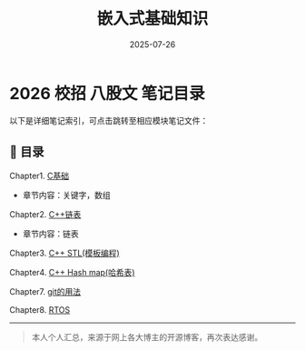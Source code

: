 ﻿---
layout: note
title: "嵌入式基础知识"
date: 2025-07-26
excerpt: "C语⾔、C++、数据结构与算法、操作系统（RTOS）、ARM基础与架构、通讯协议、Linux应⽤知识点、Linux驱动知识点。"
categories: embedded
tags:
  - C语言
  - 嵌入式
  - 基础知识
creat_date: 2025-07-26
---









# 2026 校招 八股文 笔记目录

以下是详细笔记索引，可点击跳转至相应模块笔记文件：

## 📘 目录

Chapter1. [C基础](./basic_knowledge/CH1_c_basic.md)
 - 章节内容：关键字，数组

Chapter2. [C++链表](./basic_knowledge/CH2_CPP_LinkList.md)
 - 章节内容：链表

Chapter3. [C++ STL(模板编程)](./basic_knowledge/CH3_STL.md)

Chapter4. [C++ Hash map(哈希表)](./basic_knowledge/CH4_CPP_hashmap.md)

Chapter7. [git的用法](./basic_knowledge/git.md)

Chapter8. [RTOS](./basic_knowledge/CH8_rtos_basics.md)

---

> 本人个人汇总，来源于网上各大博主的开源博客，再次表达感谢。
